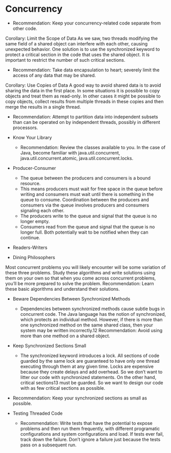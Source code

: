 # Concurrency

- Recommendation: Keep your concurrency-related code separate from other code.

Corollary: Limit the Scope of Data As we saw, two threads modifying the same field of a shared object can interfere with each other, causing unexpected behavior. One solution is to use the synchronized keyword to protect a critical section in the code that uses the shared object. It is important to restrict the number of such critical sections.
                

- Recommendation: Take data encapsulation to heart; severely limit the access of any data that may be shared.
                

Corollary: Use Copies of Data A good way to avoid shared data is to avoid sharing the data in the first place. In some situations it is possible to copy objects and treat them as read-only. In other cases it might be possible to copy objects, collect results from multiple threads in these copies and then merge the results in a single thread.
                

- Recommendation: Attempt to partition data into independent subsets than can be operated on by independent threads, possibly in different processors.
                

- Know Your Library
    - Recommendation: Review the classes available to you. In the case of Java, become familiar with java.util.concurrent, java.util.concurrent.atomic, java.util.concurrent.locks.
                
- Producer-Consumer
    - The queue between the producers and consumers is a bound resource.
    - This means producers must wait for free space in the queue before writing and consumers must wait until there is something in the queue to consume. Coordination between the producers and consumers via the queue involves producers and consumers signaling each other.
    - The producers write to the queue and signal that the queue is no longer empty.
    - Consumers read from the queue and signal that the queue is no longer full. Both potentially wait to be notified when they can continue.
                

- Readers-Writers
                
- Dining Philosophers
                
Most concurrent problems you will likely encounter will be some variation of these three problems. Study these algorithms and write solutions using them on your own so that when you come across concurrent problems, you’ll be more prepared to solve the problem. Recommendation: Learn these basic algorithms and understand their solutions.
                

- Beware Dependencies Between Synchronized Methods 
    - Dependencies between synchronized methods cause subtle bugs in concurrent code. The Java language has the notion of synchronized, which protects an individual method. However, if there is more than one synchronized method on the same shared class, then your system may be written incorrectly.12 Recommendation: Avoid using more than one method on a shared object.
                

- Keep Synchronized Sections Small 
    - The synchronized keyword introduces a lock. All sections of code guarded by the same lock are guaranteed to have only one thread executing through them at any given time. Locks are expensive because they create delays and add overhead. So we don’t want to litter our code with synchronized statements. On the other hand, critical sections13 must be guarded. So we want to design our code with as few critical sections as possible.
                

- Recommendation: Keep your synchronized sections as small as possible.
                
- Testing Threaded Code
    - Recommendation: Write tests that have the potential to expose problems and then run them frequently, with different programatic configurations and system configurations and load. If tests ever fail, track down the failure. Don’t ignore a failure just because the tests pass on a subsequent run.

